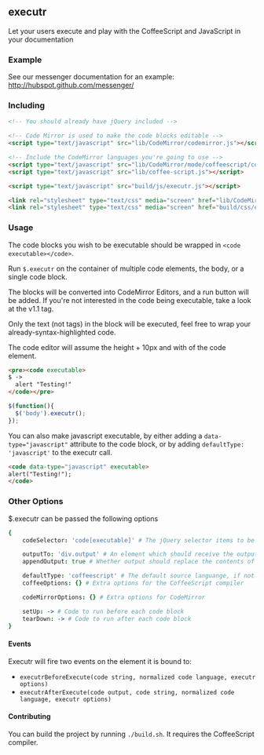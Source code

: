 ## executr

Let your users execute and play with the CoffeeScript and JavaScript in your documentation

### Example

See our messenger documentation for an example: http://hubspot.github.com/messenger/

### Including

````html
<!-- You should already have jQuery included -->

<!-- Code Mirror is used to make the code blocks editable -->
<script type="text/javascript" src="lib/CodeMirror/codemirror.js"></script>

<!-- Include the CodeMirror languages you're going to use -->
<script type="text/javascript" src="lib/CodeMirror/mode/coffeescript/coffeescript.js"></script>
<script type="text/javascript" src="lib/coffee-script.js"></script>

<script type="text/javascript" src="build/js/executr.js"></script>

<link rel="stylesheet" type="text/css" media="screen" href="lib/CodeMirror/codemirror.css">
<link rel="stylesheet" type="text/css" media="screen" href="build/css/executr.css">
````

### Usage

The code blocks you wish to be executable should be wrapped in `<code executable></code>`.

Run `$.executr` on the container of multiple code elements, the body, or a single code block.

The blocks will be converted into CodeMirror Editors, and a run button will be added.  If you're not interested
in the code being executable, take a look at the v1.1 tag.

Only the text (not tags) in the block will be executed, feel free to wrap your already-syntax-highlighted code.

The code editor will assume the height + 10px and with of the code element.

````html
<pre><code executable>
$ ->
  alert "Testing!"
</code></pre>
````

````javascript
$(function(){
  $('body').executr();
});
````

You can also make javascript executable, by either adding a `data-type="javascript"` attribute to the code
block, or by adding `defaultType: 'javascript'` to the executr call.

````html
<code data-type="javascript" executable>
alert("Testing!");
</code>
````

### Other Options

$.executr can be passed the following options

````coffeescript
{
    codeSelector: 'code[executable]' # The jQuery selector items to be bound must match

    outputTo: 'div.output' # An element which should receive the output.
    appendOutput: true # Whether output should replace the contents of outputTo, or append to it

    defaultType: 'coffeescript' # The default source languange, if not supplied as a data-type attribute
    coffeeOptions: {} # Extra options for the CoffeeScript compiler

    codeMirrorOptions: {} # Extra options for CodeMirror

    setUp: -> # Code to run before each code block
    tearDown: -> # Code to run after each code block
}
````

#### Events

Executr will fire two events on the element it is bound to:

- `executrBeforeExecute(code string, normalized code language, executr options)`
- `executrAfterExecute(code output, code string, normalized code language, executr options)`

#### Contributing

You can build the project by running `./build.sh`.  It requires the CoffeeScript compiler.
